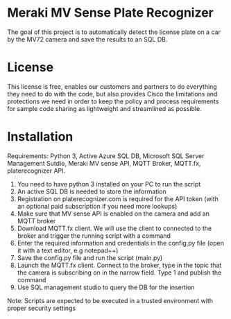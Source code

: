 # Meraki MV Sense Plate Recognizer
The goal of this project is to automatically detect the license plate on a car by the MV72 camera and save the results to an SQL DB.

# License
This license is free, enables our customers and partners to do everything they need to do with the code, but also provides Cisco the limitations and protections we need in order to keep the policy and process requirements for sample code sharing as lightweight and streamlined as possible.

# Installation
Requirements: Python 3, Active Azure SQL DB, Microsoft SQL Server Management Sutdio, Meraki MV sense API, MQTT Broker, MQTT.fx, platerecognizer API.

1. You need to have python 3 installed on your PC to run the script
2. An active SQL DB is needed to store the information
3. Registration on platerecognizer.com is required for the API token (with an optional paid subscription if you need more lookups) 
4. Make sure that MV sense API is enabled on the camera and add an MQTT broker
5. Download MQTT.fx client. We will use the client to connected to the broker and trigger the running script with a command
6. Enter the required information and credentials in the config.py file (open it with a text editor, e.g notepad++)
7. Save the config.py file and run the script (main.py)
8. Launch the MQTT.fx client. Connect to the broker, type in the topic that the camera is subscribing on in the narrow field. Type 1 and publish the command
9. Use SQL management studio to query the DB for the insertion


Note: Scripts are expected to be executed in a trusted environment with proper security settings


